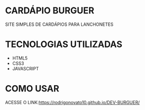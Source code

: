 #   CARDÁPIO BURGUER 
SITE SIMPLES DE CARDÁPIOS PARA LANCHONETES 

# TECNOLOGIAS UTILIZADAS
- HTML5
- CSS3
- JAVASCRIPT

# COMO USAR
ACESSE O LINK:https://rodrigonovato10.github.io/DEV-BURGUER/

